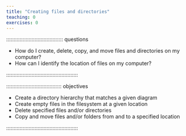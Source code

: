 ```yaml
---
title: "Creating files and directories"
teaching: 0
exercises: 0
---
```


:::::::::::::::::::::::::::::::::::::: questions

- How do I create, delete, copy, and move files and directories on my computer?
- How can I identify the location of files on my computer?

::::::::::::::::::::::::::::::::::::::::::::::::

::::::::::::::::::::::::::::::::::::: objectives

- Create a directory hierarchy that matches a given diagram 
- Create empty files in the filesystem at a given location
- Delete specified files and/or directories
- Copy and move files and/or folders from and to a specified location
 
::::::::::::::::::::::::::::::::::::::::::::::::
